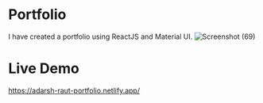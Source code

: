 # Portfolio
I have created a portfolio using ReactJS and Material UI.
![Screenshot (69)](https://github.com/Adarsh-Raut/portfolio/assets/86641528/aba43c52-f8a3-4aeb-ad29-1a55335066a0)

# Live Demo

https://adarsh-raut-portfolio.netlify.app/
